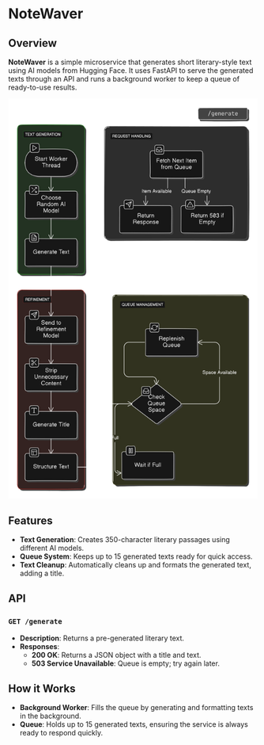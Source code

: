 # NoteWaver

## Overview

**NoteWaver** is a simple microservice that generates short literary-style text
using AI models from Hugging Face. It uses FastAPI to serve the generated texts
through an API and runs a background worker to keep a queue of ready-to-use
results.

![NoteWaver Workflow](../../.github/note-waver-workflow.png)

## Features

- **Text Generation**: Creates 350-character literary passages using different
  AI models.
- **Queue System**: Keeps up to 15 generated texts ready for quick access.
- **Text Cleanup**: Automatically cleans up and formats the generated text,
  adding a title.

## API

### `GET /generate`

- **Description**: Returns a pre-generated literary text.
- **Responses**:
    - **200 OK**: Returns a JSON object with a title and text.
    - **503 Service Unavailable**: Queue is empty; try again later.

## How it Works

- **Background Worker**: Fills the queue by generating and formatting texts in
  the background.
- **Queue**: Holds up to 15 generated texts, ensuring the service is always
  ready to respond quickly.